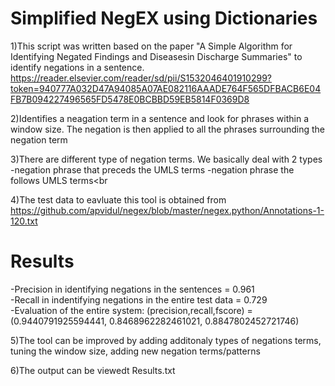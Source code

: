# Simplified NegEX using Dictionaries

1)This script was written based on the paper "A Simple Algorithm for Identifying Negated Findings and Diseasesin Discharge Summaries" to identify negations in a sentence.<br>
https://reader.elsevier.com/reader/sd/pii/S1532046401910299?token=940777A032D47A94085A07AE082116AAADE764F565DFBACB6E04FB7B094227496565FD5478E0BCBBD59EB5814F0369D8

2)Identifies a neagation term in a sentence and look for phrases within a window size. The negation is then applied to all the phrases surrounding the negation term <br>

3)There are different type of negation terms. We basically deal with 2 types
-negation phrase that preceds the UMLS terms
-negation phrase the follows UMLS terms<br

4)The test data to eavluate this tool is obtained from https://github.com/apvidul/negex/blob/master/negex.python/Annotations-1-120.txt <br>

# Results<br>
-Precision in identifying negations in the sentences = 0.961<br>
-Recall in indentifying negations in the entire test data = 0.729<br>
-Evaluation of the entire system:  (precision,recall,fscore) =(0.9440791925594441, 0.8468962282461021, 0.8847802452721746) <br>

5)The tool can be improved by adding additonaly types of negations terms, tuning the window size, adding new negation terms/patterns<br>

6)The output can be viewedt Results.txt
